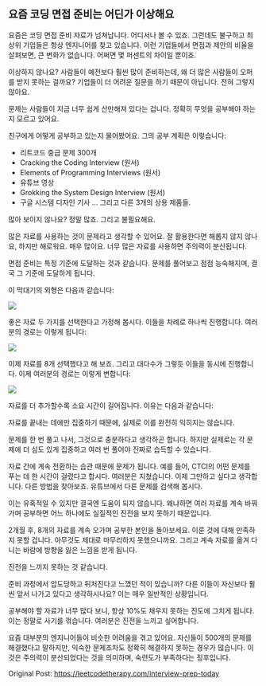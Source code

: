 
## 요즘 코딩 면접 준비는 어딘가 이상해요

요즘은 코딩 면접 준비 자료가 넘쳐납니다. 어디서나 볼 수 있죠.
그런데도 불구하고 최상위 기업들은 항상 엔지니어를 찾고 있습니다. 이런 기업들에서 면접과 제안의 비율을 살펴보면, 큰 변화가 없습니다. 어쩌면 몇 퍼센트의 차이일 뿐이죠.

이상하지 않나요? 사람들이 예전보다 훨씬 많이 준비하는데, 왜 더 많은 사람들이 오퍼를 받지 못하는 걸까요? 기업들이 더 어려운 질문을 하기 때문이 아닙니다. 전혀 그렇지 않아요.

문제는 사람들이 지금 너무 쉽게 산만해져 있다는 겁니다. 정확히 무엇을 공부해야 하는지 모르고 있어요.

친구에게 어떻게 공부하고 있는지 물어봤어요. 그의 공부 계획은 이렇습니다:

- 리트코드 중급 문제 300개
- Cracking the Coding Interview (원서)
- Elements of Programming Interviews (원서)
- 유튜브 영상
- Grokking the System Design Interview (원서)
- 구글 시스템 디자인 기사
... 그리고 다른 3개의 상용 제품들.

많아 보이지 않나요? 정말 많죠. 그리고 불필요해요.

많은 자료를 사용하는 것이 문제라고 생각할 수 있어요. 잘 활용한다면 해롭지 않지 않나요, 하지만 해로워요. 매우 많이요. 너무 많은 자료를 사용하면 주의력이 분산됩니다.

면접 준비는 특정 기준에 도달하는 것과 같습니다. 문제를 풀어보고 점점 능숙해지며, 결국 그 기준에 도달하게 됩니다.

이 막대기의 외형은 다음과 같습니다:

![](https://d33wubrfki0l68.cloudfront.net/ed91d69c85887254e54de8fa526c4ec5ba8420be/67b06/images/path1.png)

좋은 자료 두 가지를 선택한다고 가정해 봅시다. 이들을 차례로 하나씩 진행합니다. 여러분의 경로는 이렇게 됩니다:

![](https://d33wubrfki0l68.cloudfront.net/ba5b2d1c0336c7b4399d16e302edf75671298713/c1b56/images/path2.png)

이제 자료를 8개 선택했다고 해 보죠. 그리고 대다수가 그렇듯 이들을 동시에 진행합니다. 이제 여러분의 경로는 이렇게 변합니다:

![](https://d33wubrfki0l68.cloudfront.net/adcebc8196c42a1a861cadf990fc217fee46a048/7743a/images/path3.png)

자료를 더 추가할수록 소요 시간이 길어집니다. 이유는 다음과 같습니다:

자료를 끝내는 데에만 집중하기 때문에, 실제로 이를 완전히 익히지는 않습니다.

문제를 한 번 풀고 나서, 그것으로 충분하다고 생각하곤 합니다. 하지만 실제로는 각 문제에 더 심도 있게 집중하고 여러 번 풀어야 진짜로 습득할 수 있습니다. 

자료 간에 계속 전환하는 습관 때문에 문제가 됩니다. 예를 들어, CTCI의 어떤 문제를 푸는 데 한 시간이 걸렸다고 합시다. 여러분은 지쳤습니다. 이제 그만하고 싶다고 생각합니다. 다른 방법을 찾아보죠. 유튜브에서 다른 문제를 검색해 봅시다.

이는 유혹적일 수 있지만 결국엔 도움이 되지 않습니다. 왜냐하면 여러 자료를 계속 바꿔가며 공부하면 어느 하나에도 실질적인 진전을 보지 못하기 때문입니다.

2개월 후, 8개의 자료를 계속 오가며 공부한 본인을 돌아보세요. 이룬 것에 대해 만족하지 못할 겁니다. 아무것도 제대로 마무리하지 못했으니까요. 그리고 계속 자료를 옮겨 다니는 바람에 방향을 잃은 느낌을 받게 됩니다.

진전을 느끼지 못하는 것 같습니다.

준비 과정에서 압도당하고 뒤처진다고 느꼈던 적이 있습니까? 다른 이들이 자신보다 훨씬 앞서 나가고 있다고 생각하시나요? 이는 매우 일반적인 상황입니다.

공부해야 할 자료가 너무 많다 보니, 항상 10%도 채우지 못하는 진도에 그치게 됩니다. 이는 정말로 사기를 꺾습니다. 여러분은 진전을 느끼고 싶어합니다.

요즘 대부분의 엔지니어들이 비슷한 어려움을 겪고 있어요. 자신들이 500개의 문제를 해결했다고 말하지만, 익숙한 문제조차도 정확히 해결하지 못하는 경우가 많습니다. 이것은 주의력이 분산되었다는 것을 의미하며, 숙련도가 부족하다는 징후입니다.

Original Post: https://leetcodetherapy.com/interview-prep-today
